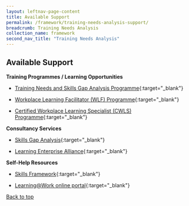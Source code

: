 ```yaml
---
layout: leftnav-page-content
title: Available Support
permalink: /framework/training-needs-analysis-support/
breadcrumb: Training Needs Analysis
collection_name: framework
second_nav_title: "Training Needs Analysis"
---
```



## **Available Support**

**Training Programmes / Learning Opportunities**
- [Training Needs and Skills Gap Analysis Programme](https://www.nyp.edu.sg/lifelong-learning/national-centre-of-excellence-for-workplace-learning-nace/courses-training.html){:target="_blank"}

- [Workplace Learning Facilitator (WLF) Programme](https://www.ial.edu.sg/learn-at-ial/ial-programmes/certificate/workplace-learning-facilitator.html){:target="_blank"}

- [Certified Workplace Learning Specialist (CWLS) Programme](https://www.ial.edu.sg/learn-at-ial/ial-programmes/certificate/certified-workplace-learning-specialist-cwls.html){:target="_blank"}



**Consultancy Services**
- [Skills Gap Analysis](https://www.nyp.edu.sg/lifelong-learning/national-centre-of-excellence-for-workplace-learning-nace/services.html){:target="_blank"}

- [Learning Enterprise Alliance](https://www.ial.edu.sg/start-enterprise-transformation/learning-enterprise-alliance.html){:target="_blank"}



**Self-Help Resources**
- [Skills Framework](https://www.skillsfuture.sg/skills-framework){:target="_blank"}

- [Learning@Work online portal](https://learningatwork.ial.edu.sg/){:target="_blank"}

[Back to top](#top)

